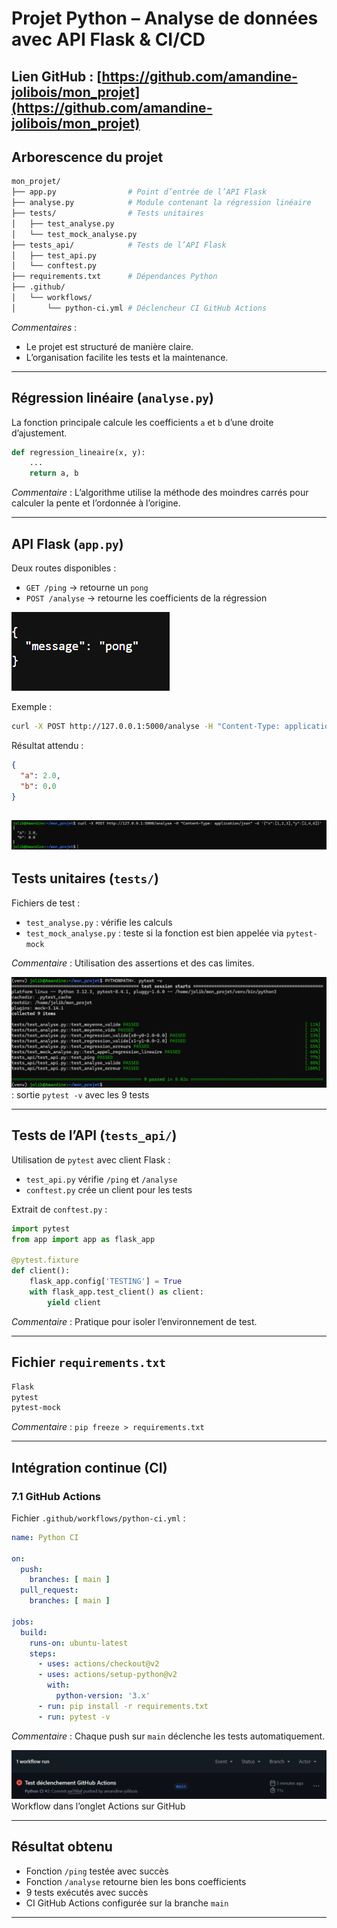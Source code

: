 
# Projet Python – Analyse de données avec API Flask & CI/CD

Lien GitHub : [https://github.com/amandine-jolibois/mon_projet](https://github.com/amandine-jolibois/mon_projet)
---

## Arborescence du projet

```bash
mon_projet/
├── app.py                # Point d’entrée de l’API Flask
├── analyse.py            # Module contenant la régression linéaire
├── tests/                # Tests unitaires
│   ├── test_analyse.py
│   └── test_mock_analyse.py
├── tests_api/            # Tests de l’API Flask
│   ├── test_api.py
│   └── conftest.py
├── requirements.txt      # Dépendances Python
├── .github/
│   └── workflows/
│       └── python-ci.yml # Déclencheur CI GitHub Actions
```

*Commentaires* :
- Le projet est structuré de manière claire.
- L’organisation facilite les tests et la maintenance.

---

## Régression linéaire (`analyse.py`)

La fonction principale calcule les coefficients `a` et `b` d’une droite d’ajustement.

```python
def regression_lineaire(x, y):
    ...
    return a, b
```

*Commentaire* : L’algorithme utilise la méthode des moindres carrés pour calculer la pente et l’ordonnée à l’origine.

---

## API Flask (`app.py`)

Deux routes disponibles :

- `GET /ping` → retourne un `pong`
- `POST /analyse` → retourne les coefficients de la régression

![alt text](image-3.png)

Exemple :

```bash
curl -X POST http://127.0.0.1:5000/analyse -H "Content-Type: application/json" -d '{"x":[1,2,3],"y":[2,4,6]}'
```

Résultat attendu :

```json
{
  "a": 2.0,
  "b": 0.0
}
```
![alt text](image-2.png)
---

## Tests unitaires (`tests/`)

Fichiers de test :

- `test_analyse.py` : vérifie les calculs
- `test_mock_analyse.py` : teste si la fonction est bien appelée via `pytest-mock`

*Commentaire* : Utilisation des assertions et des cas limites.

![alt text](image-1.png) : sortie `pytest -v` avec les 9 tests

---

## Tests de l’API (`tests_api/`)

Utilisation de `pytest` avec client Flask :

- `test_api.py` vérifie `/ping` et `/analyse`
- `conftest.py` crée un client pour les tests

Extrait de `conftest.py` :

```python
import pytest
from app import app as flask_app

@pytest.fixture
def client():
    flask_app.config['TESTING'] = True
    with flask_app.test_client() as client:
        yield client
```

*Commentaire* : Pratique pour isoler l’environnement de test.

---

## Fichier `requirements.txt`

```txt
Flask
pytest
pytest-mock
```

*Commentaire* : `pip freeze > requirements.txt`

---

## Intégration continue (CI)

### 7.1 GitHub Actions

Fichier `.github/workflows/python-ci.yml` :

```yaml
name: Python CI

on:
  push:
    branches: [ main ]
  pull_request:
    branches: [ main ]

jobs:
  build:
    runs-on: ubuntu-latest
    steps:
      - uses: actions/checkout@v2
      - uses: actions/setup-python@v2
        with:
          python-version: '3.x'
      - run: pip install -r requirements.txt
      - run: pytest -v
```

*Commentaire* : Chaque push sur `main` déclenche les tests automatiquement.

![alt text](image.png) Workflow dans l’onglet Actions sur GitHub

---

## Résultat obtenu

- Fonction `/ping` testée avec succès
- Fonction `/analyse` retourne bien les bons coefficients
- 9 tests exécutés avec succès
- CI GitHub Actions configurée sur la branche `main`

---

